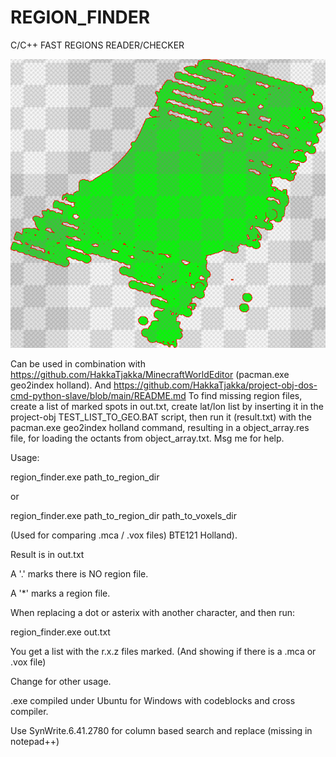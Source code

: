 # REGION_FINDER

C/C++ FAST REGIONS READER/CHECKER

![clipboard_small](https://github.com/HakkaTjakka/REGION_FINDER/blob/main/output.png)

Can be used in combination with https://github.com/HakkaTjakka/MinecraftWorldEditor (pacman.exe geo2index holland).
And https://github.com/HakkaTjakka/project-obj-dos-cmd-python-slave/blob/main/README.md
To find missing region files, create a list of marked spots in out.txt, create lat/lon list by inserting it in the project-obj TEST_LIST_TO_GEO.BAT script, then run it (result.txt) with the pacman.exe geo2index holland command, resulting in a object_array.res file, for loading the octants from object_array.txt. Msg me for help.


Usage:

region_finder.exe path_to_region_dir

or

region_finder.exe path_to_region_dir path_to_voxels_dir

(Used for comparing .mca / .vox files) BTE121 Holland).

Result is in out.txt

A '.' marks there is NO region file.

A '*' marks a region file.

When replacing a dot or asterix with another character, and then run:
 
region_finder.exe out.txt

You get a list with the r.x.z files marked. (And showing if there is a .mca or .vox file)
 
Change for other usage.

.exe compiled under Ubuntu for Windows with codeblocks and cross compiler.

Use SynWrite.6.41.2780 for column based search and replace (missing in notepad++)
